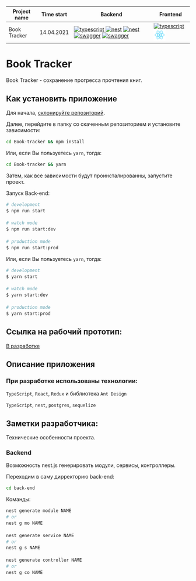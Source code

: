 | Project name | Time start | Backend                                                                                                                                                                                                                                                                                                                                                                                                                                                                                                                                                                                                                                                                                                                                                                                                                                                                                                                         | Frontend                                                                                                                                                                                                                                                                                                                                                                                                                                                                                                                    |
| ------------ | ---------- | ------------------------------------------------------------------------------------------------------------------------------------------------------------------------------------------------------------------------------------------------------------------------------------------------------------------------------------------------------------------------------------------------------------------------------------------------------------------------------------------------------------------------------------------------------------------------------------------------------------------------------------------------------------------------------------------------------------------------------------------------------------------------------------------------------------------------------------------------------------------------------------------------------------------------------- | --------------------------------------------------------------------------------------------------------------------------------------------------------------------------------------------------------------------------------------------------------------------------------------------------------------------------------------------------------------------------------------------------------------------------------------------------------------------------------------------------------------------------- |
| Book Tracker | 14.04.2021 | [<img alt="typescript" width="32px" src="https://areknawo.com/content/images/2019/02/68747470733a2f2f64323169693931693379366f36682e636c6f756466726f6e742e6e65742f67616c6c6572795f696d616765732f66726f6d5f70726f6f662f31303037342f6c617267652f313435353731343038312f747970657363726970742e706e67.png" />](https://www.typescriptlang.org/) [<img alt="nest" width="32px" src="https://d33wubrfki0l68.cloudfront.net/e937e774cbbe23635999615ad5d7732decad182a/26072/logo-small.ede75a6b.svg" />](https://nestjs.com/) [<img alt="nest" width="32px" src="https://cdn.worldvectorlogo.com/logos/sequelize.svg" />](https://sequelize.org/master/) [<img alt="swagger" width="32px" src="https://seeklogo.com/images/S/swagger-logo-A49F73BAF4-seeklogo.com.png" />](https://swagger.io/) [<img alt="swagger" width="32px" src="https://cdn.iconscout.com/icon/free/png-512/postgresql-226047.png" />](https://www.postgresql.org/) | [<img alt="typescript" width="32px" src="https://areknawo.com/content/images/2019/02/68747470733a2f2f64323169693931693379366f36682e636c6f756466726f6e742e6e65742f67616c6c6572795f696d616765732f66726f6d5f70726f6f662f31303037342f6c617267652f313435353731343038312f747970657363726970742e706e67.png" />](https://www.typescriptlang.org/)[<img alt="React" width="32px" src="https://raw.githubusercontent.com/github/explore/80688e429a7d4ef2fca1e82350fe8e3517d3494d/topics/react/react.png" />](https://ru.reactjs.org/) |

# Book Tracker

Book Tracker - сохранение прогресса прочтения книг.

## Как установить приложение

Для начала, [склонируйте репозиторий](https://github.com/newqwes/Book-tracker.git).

Далее, перейдите в папку со скаченным репозиторием и установите зависимости:

```bash
cd Book-tracker && npm install
```

Или, если Вы пользуетесь `yarn`, тогда:

```bash
cd Book-tracker && yarn
```

Затем, как все зависимости будут проинсталированны, запустите проект.

Запуск Back-end:

```bash
# development
$ npm run start

# watch mode
$ npm run start:dev

# production mode
$ npm run start:prod
```

Или, если Вы пользуетесь `yarn`, тогда:

```bash
# development
$ yarn start

# watch mode
$ yarn start:dev

# production mode
$ yarn start:prod
```

## Ссылка на рабочий прототип:

[В разработке](https://)

## Описание приложения

### При разработке использованы технологии:

`TypeScript`, `React`, `Redux` и библиотека `Ant Design`

`TypeScript`, `nest`, `postgres`, `sequelize`

## Заметки разработчика:

Технические особенности проекта.

### Backend

Возможность nest.js генерировать модули, сервисы, контроллеры.

Переходим в саму дирректорию back-end:

```bash
cd back-end
```

Команды:

```bash
nest generate module NAME
# or
nest g mo NAME

nest generate service NAME
# or
nest g s NAME

nest generate controller NAME
# or
nest g co NAME
```
